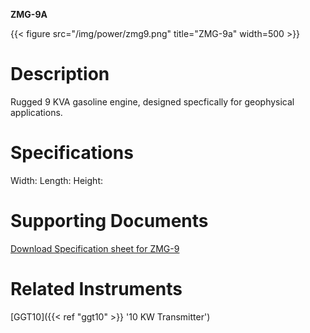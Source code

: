 **ZMG-9A**

{{< figure src="/img/power/zmg9.png" title="ZMG-9a" width=500 >}}

# Description
Rugged 9 KVA gasoline engine, designed specfically for geophysical applications.

# Specifications
Width:
Length:
Height:

# Supporting Documents

[Download Specification sheet for ZMG-9](/documents/ZMG-9.pdf)

# Related Instruments
[GGT10]({{< ref "ggt10" >}} '10 KW Transmitter')
